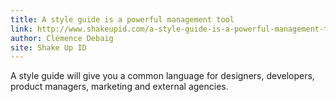 ```yaml
---
title: A style guide is a powerful management tool
link: http://www.shakeupid.com/a-style-guide-is-a-powerful-management-tool/
author: Clémence Debaig
site: Shake Up ID
---
```


A style guide will give you a common language for designers, developers, product managers, marketing and external agencies.